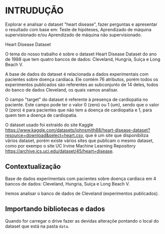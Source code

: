 # INTRUDUÇÃO
Explorar e analisar o dataset  "heart disease", fazer perguntas e apresentar o resultado com base em:  Teste de hipóteses, Aprendizado de máquina supervisionado e/ou Aprendizado de máquina não supervisionado.  

Heart Disease Dataset  

O tema do nosso trabalho é sobre o dataset Heart Disease Dataset do ano de 1988 que tem quatro bancos de dados: Cleveland, Hungria, Suíça e Long Beach V.  

A base de dados do dataset é relacionada a dados experimentais com pacientes sobre doença cardíaca. Ele contém 76 atributos, porém todos os experimentos publicados são referentes ao subconjunto de 14 deles, todos do banco de dados Cleveland, os quais vamos analisar.  

O campo "target" do dataset é referente à presença de cardiopatia no paciente. Este campo pode ter o valor 0 (zero) ou 1 (um), sendo que o valor 0 (zero) é para pacientes que não tem a doença de cardiopatia e 1, para quem tem a doença de cardiopatia.  

O dataset usado foi extraído do site Kaggle https://www.kaggle.com/datasets/johnsmith88/heart-disease-dataset?resource=download&select=heart.csv, que é um site que disponibiliza vários dataset, porém existe vários sites que publicam o mesmo dataset, como por exempo o site UC Irvine Machine Learning Repository https://archive.ics.uci.edu/dataset/45/heart+disease.  

## Contextualização

Base de dados experimentais com pacientes sobre doença cardíaca em 4 bancos de dados: Cleveland, Hungria, Suíça e Long Beach V.  

Iremos analisar o banco de dados de Cleveland (experimentos publicados).  

## Importando bibliotecas e dados

Quando for carregar o drive fazer as devidas alteraçõe pontando o local do dataset que está na pasta `data`.  
